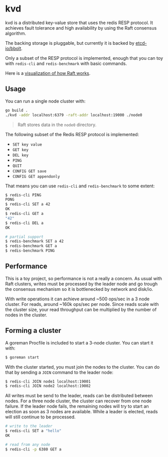 # kvd

kvd is a distributed key-value store that uses the redis RESP protocol.
It achieves fault tolerance and high availability by using the Raft consensus algorithm.

The backing storage is pluggable, but currently it is backed by [etcd-io/bbolt](https://github.com/etcd-io/bbolt).

Only a subset of the RESP protocol is implemented, enough that you can toy with `redis-cli` and `redis-benchmark` with basic commands.

Here is a [visualization of how Raft works](https://thesecretlivesofdata.com/raft/).

## Usage

You can run a single node cluster with:

```bash
go build .
./kvd -addr localhost:6379 -raft-addr localhost:19000 ./node0
```

> Raft stores data in the `node0` directory.

The following subset of the Redis RESP protocol is implemented:

- `SET key value`
- `GET key`
- `DEL key`
- `PING`
- `QUIT`
- `CONFIG GET save`
- `CONFIG GET appendonly`

That means you can use `redis-cli` and `redis-benchmark` to some extent:

```bash
$ redis-cli PING
PONG
$ redis-cli SET a 42
OK
$ redis-cli GET a
"42"
$ redis-cli DEL a
OK

# partial support
$ redis-benchmark SET a 42
$ redis-benchmark GET a
$ redis-benchmark PING
```

## Performance

This is a toy project, so performance is not a really a concern.  As usual with Raft clusters, writes must be processed by the leader node and go trough the consensus mechanism so it is bottlenecked by network and disk/io.

With write operations it can achieve around ~500 ops/sec in a 3 node cluster. For reads, around ~160k ops/sec per node. Since reads scale with the cluster size, your read throughput can be multiplied by the number of nodes in the cluster.

## Forming a cluster

A goreman Procfile is included to start a 3-node cluster. You can start it with:

```bash
$ goreman start
```

With the cluster started, you must join the nodes to the cluster. You can do that by sending a `JOIN` command to the leader node:

```bash
$ redis-cli JOIN node1 localhost:19001
$ redis-cli JOIN node2 localhost:19002
```

All writes must be send to the leader, reads can be distributed between
nodes. For a three node cluster, the cluster can recover from one node
failure. If the leader node fails, the remaining nodes
will try to start an election as soon as 3 nodes are available. While a leader is elected, reads will still
continue to be processed.

```bash
# write to the leader
$ redis-cli SET a "hello"
OK

# read from any node
$ redis-cli -p 6380 GET a
```
